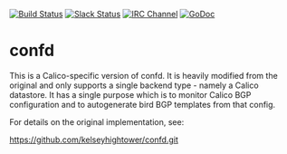 [![Build Status](https://semaphoreci.com/api/v1/calico/libcalico-go/branches/master/shields_badge.svg)](https://semaphoreci.com/calico/libcalico-go) [![Slack Status](https://slack.projectcalico.org/badge.svg)](https://slack.projectcalico.org) [![IRC Channel](https://img.shields.io/badge/irc-%23calico-blue.svg)](https://kiwiirc.com/client/irc.freenode.net/#calico) [![GoDoc](https://godoc.org/github.com/golang/gddo?status.svg)](http://godoc.org/github.com/projectcalico/libcalico-go)

# confd

This is a Calico-specific version of confd.  It is heavily modified from the original and only
supports a single backend type - namely a Calico datastore.  It has a single purpose which is
to monitor Calico BGP configuration and to autogenerate bird BGP templates from that config.

For details on the original implementation, see:

https://github.com/kelseyhightower/confd.git

